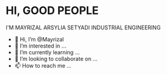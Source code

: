 # HI, GOOD PEOPLE
I'M MAYRIZAL ARSYLIA SETYADI
INDUSTRIAL ENGINEERING 
- 👋 Hi, I’m @Mayrizal
- 👀 I’m interested in ...
- 🌱 I’m currently learning ...
- 💞️ I’m looking to collaborate on ...
- 📫 How to reach me ...

<!---
Mayrizal/Mayrizal is a ✨ special ✨ repository because its `README.md` (this file) appears on your GitHub profile.
You can click the Preview link to take a look at your changes.
--->
